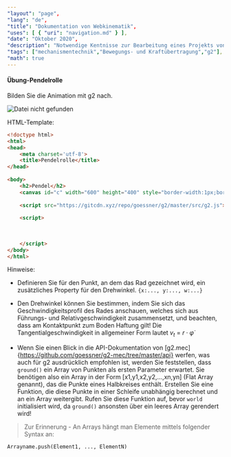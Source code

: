 ```yaml
---
"layout": "page",
"lang": "de",
"title": "Dokumentation von Webkinematik",
"uses": [ { "uri": "navigation.md" } ],
"date": "Oktober 2020",
"description": "Notwendige Kentnisse zur Bearbeitung eines Projekts von Webkinematik",
"tags": ["mechanismentechnik","Bewegungs- und Kraftübertragung","g2"],
"math": true
---
```


#### Übung-Pendelrolle

Bilden Sie die Animation mit g2 nach.

<img src="https://goessner.github.io/webkinematik/Animation/Pendelrolle.gif" alt="Datei nicht gefunden" sizes="(max-height: 550px)">

HTML-Template:

```HTML
<!doctype html>
<html>
<head>
    <meta charset='utf-8'>
    <title>Pendelrolle</title>      
</head>
 
<body>
    <h2>Pendel</h2>             
    <canvas id="c" width="600" height="400" style="border-width:1px;border-style:solid"></canvas>
 
    <script src="https://gitcdn.xyz/repo/goessner/g2/master/src/g2.js"></script>
 
    <script>
 
 
 
    </script>
</body>
</html>
````
Hinweise:

* Definieren Sie für den Punkt, an dem das Rad gezeichnet wird, ein zusätzliches Property für den Drehwinkel. `{x:..., y:..., w:...}` 

* Den Drehwinkel können Sie bestimmen, indem Sie sich das Geschwindigkeitsprofil des Rades anschauen, welches sich aus Führungs- und Relativgeschwindigkeit zusammensetzt, und beachten, dass am Kontaktpunkt zum Boden Haftung gilt! Die Tangentialgeschwindigkeit in allgemeiner Form lautet $v_t~=~r \cdot\dot \varphi$
 
* Wenn Sie einen Blick in die API-Dokumentation von [g2.mec]{https://github.com/goessner/g2-mec/tree/master/api} werfen, was auch für g2 ausdrücklich empfohlen ist, werden Sie feststellen, dass `ground()` ein Array von Punkten als ersten Parameter erwartet. Sie benötigen also ein Array in der Form [x1,y1,x2,y2,...,xn,yn] (Flat Array genannt), das die Punkte eines Halbkreises enthält. Erstellen Sie eine Funktion, die diese Punkte in einer Schleife unabhängig berechnet und an ein Array weitergibt. Rufen Sie diese Funktion auf, bevor `world` initialisiert wird, da `ground()` ansonsten über ein leeres Array gerendert wird!

> Zur Erinnerung - An Arrays hängt man Elemente mittels folgender Syntax an:

`Arrayname.push(Element1, ..., ElementN)`
